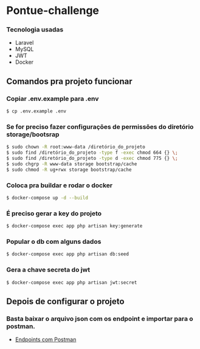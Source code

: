 # Pontue-challenge

### Tecnologia usadas

-   Laravel
-   MySQL
-   JWT
-   Docker

## Comandos pra projeto funcionar

### Copiar .env.example para .env

```sh
$ cp .env.example .env
```

### Se for preciso fazer configurações de permissões do diretório storage/bootsrap

```sh
$ sudo chown -R root:www-data /diretório_do_projeto
$ sudo find /diretório_do_projeto -type f -exec chmod 664 {} \;
$ sudo find /diretório_do_projeto -type d -exec chmod 775 {} \;
$ sudo chgrp -R www-data storage bootstrap/cache
$ sudo chmod -R ug+rwx storage bootstrap/cache
```

### Coloca pra buildar e rodar o docker

```sh
$ docker-compose up -d --build
```

### É preciso gerar a key do projeto

```sh
$ docker-compose exec app php artisan key:generate
```

### Popular o db com alguns dados

```sh
$ docker-compose exec app php artisan db:seed
```

### Gera a chave secreta do jwt

```sh
$ docker-compose exec app php artisan jwt:secret
```

## Depois de configurar o projeto

### Basta baixar o arquivo json com os endpoint e importar para o postman.

-   [Endpoints com Postman](https://www.postman.com/collections/964b4e8022403c1ed8f1)
